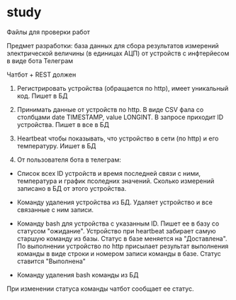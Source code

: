 # study
Файлы для проверки работ

Предмет разработки: база данных для сбора результатов измерений электрической величины (в единицах АЦП) от устройств с инфтерйесом в виде бота Телеграм


Чатбот + REST должен

1. Регистрировать устройства (обращается по http), имеет уникальный код. Пишет в БД

2. Принимать данные от устройств по http. В виде CSV фала со столбцами date TIMESTAMP, value LONGINT. В запросе приходит ID устройства. Пишет в все в БД

3. Heartbeat чтобы показывать, что устройство в сети (по http) и его температуру. Иишет в БД

4. От пользователя бота в телеграм:
- Список всех ID устройств и время последней связи с ними, температура и график псоледних значений. Сколько измерений записано в БД от этого устройства.

- Команду удаления устройства из БД. Удаляет устройство и все связанные с ним записи.

- Команду bash для устройства с указанным ID. Пишет ее в базу со статусом "ожидание". Устройство при heartbeat забирает самую старшую команду из базы. Статус в базе меняется на "Доставлена".
По выполнении устройство по http присылает результат выполнения команды в виде строки и номером записи команды в базе. Статус ставится "Выполнена"

- Команду удаления bash команды из БД


При изменении статуса команды чатбот сообщает ее статус.



